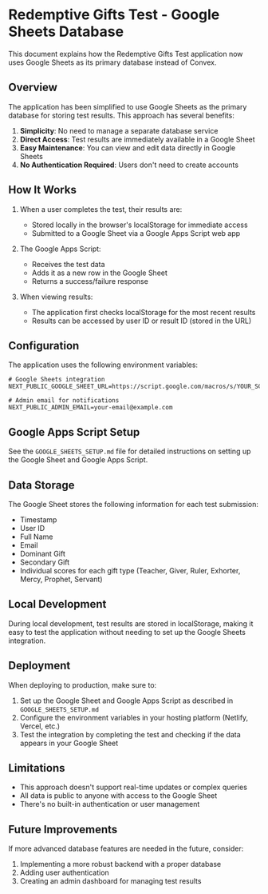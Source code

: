 # Redemptive Gifts Test - Google Sheets Database

This document explains how the Redemptive Gifts Test application now uses Google Sheets as its primary database instead of Convex.

## Overview

The application has been simplified to use Google Sheets as the primary database for storing test results. This approach has several benefits:

1. **Simplicity**: No need to manage a separate database service
2. **Direct Access**: Test results are immediately available in a Google Sheet
3. **Easy Maintenance**: You can view and edit data directly in Google Sheets
4. **No Authentication Required**: Users don't need to create accounts

## How It Works

1. When a user completes the test, their results are:
   - Stored locally in the browser's localStorage for immediate access
   - Submitted to a Google Sheet via a Google Apps Script web app

2. The Google Apps Script:
   - Receives the test data
   - Adds it as a new row in the Google Sheet
   - Returns a success/failure response

3. When viewing results:
   - The application first checks localStorage for the most recent results
   - Results can be accessed by user ID or result ID (stored in the URL)

## Configuration

The application uses the following environment variables:

```
# Google Sheets integration
NEXT_PUBLIC_GOOGLE_SHEET_URL=https://script.google.com/macros/s/YOUR_SCRIPT_ID_HERE/exec

# Admin email for notifications
NEXT_PUBLIC_ADMIN_EMAIL=your-email@example.com
```

## Google Apps Script Setup

See the `GOOGLE_SHEETS_SETUP.md` file for detailed instructions on setting up the Google Sheet and Google Apps Script.

## Data Storage

The Google Sheet stores the following information for each test submission:

- Timestamp
- User ID
- Full Name
- Email
- Dominant Gift
- Secondary Gift
- Individual scores for each gift type (Teacher, Giver, Ruler, Exhorter, Mercy, Prophet, Servant)

## Local Development

During local development, test results are stored in localStorage, making it easy to test the application without needing to set up the Google Sheets integration.

## Deployment

When deploying to production, make sure to:

1. Set up the Google Sheet and Google Apps Script as described in `GOOGLE_SHEETS_SETUP.md`
2. Configure the environment variables in your hosting platform (Netlify, Vercel, etc.)
3. Test the integration by completing the test and checking if the data appears in your Google Sheet

## Limitations

- This approach doesn't support real-time updates or complex queries
- All data is public to anyone with access to the Google Sheet
- There's no built-in authentication or user management

## Future Improvements

If more advanced database features are needed in the future, consider:

1. Implementing a more robust backend with a proper database
2. Adding user authentication
3. Creating an admin dashboard for managing test results
